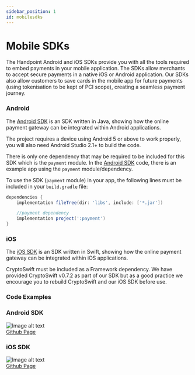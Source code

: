 ```yaml
---
sidebar_position: 1
id: mobilesdks
---
```


# Mobile SDKs

The Handpoint Android and iOS SDKs provide you with all the tools required to embed payments in your mobile application. The SDKs allow merchants to accept secure payments in a native iOS or Android application. Our SDKs also allow customers to save cards in the mobile app for future payments (using tokenisation to be kept of PCI scope), creating a seamless payment journey. 


### Android

The [Android SDK](https://github.com/handpoint/online-payments-SDK-Android) is an SDK written in Java, showing how the online payment gateway can be integrated within Android applications.

The project requires a device using Android 5 or above to work properly, you will also need Android Studio 2.1+ to build the code. 

There is only one dependency that may be required to be included for this SDK which is the `payment` module. In the [Android SDK](https://github.com/handpoint/online-payments-SDK-Android) code, there is an example app using the `payment` module/dependency.

To use the SDK (`payment` module) in your app, the following lines must be included in your `build.gradle` file:

```groovy
dependencies {
    implementation fileTree(dir: 'libs', include: ['*.jar'])

    //payment dependency
    implementation project(':payment')
}
```


### iOS
The [iOS SDK](https://github.com/handpoint/online-payments-SDK-iOS) is an SDK written in Swift, showing how the online payment gateway can be integrated within iOS applications. 

CryptoSwift must be included as a Framework dependency. We have provided CryptoSwift v0.7.2 as part of our SDK but as a good practice we encourage you to rebuild CryptoSwift and our iOS SDK before use.



### Code Examples
<div  style={{
        textAlign: 'center'
      }}>
<div class="container">
<div class="row">
    <div class="col col--6">
        <div class="card-demo">
     <div class="card shadow--md"  style={{ height: '180px' }}>
     <div class="card__header">
      <h3>Android SDK</h3>
     </div>
     <div class="card__body">
      <img style={{ height: '50px'}}
        src="https://upload.wikimedia.org/wikipedia/commons/thumb/d/d7/Android_robot.svg/1022px-Android_robot.svg.png?20180121030125"
        alt="Image alt text"
        title="Android SDK" />
     </div>
     <div class="card__footer">
      <a href="https://github.com/handpoint/online-payments-SDK-Android">Github Page</a>
     </div>
     </div>
     </div>
    </div>
    <div class="col col--6">
        <div class="card-demo" >
     <div class="card shadow--md" style={{ height: '180px' }}>
     <div class="card__header">
      <h3>iOS SDK</h3>
     </div>
     <div class="card__body">
      <img style={{ height: '50px'}}
        src="http://assets.stickpng.com/images/580b57fcd9996e24bc43c516.png"
        alt="Image alt text"
        title="iOS SDK" />
     </div>
     <div class="card__footer">
      <a href="https://github.com/handpoint/online-payments-SDK-iOS">Github Page</a>
     </div>
     </div>
     </div>
    </div>
    
  </div>
  
</div>
</div>

